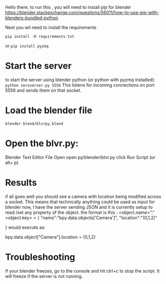 Hello there, 
to run this , you will need to install pip for blender
https://blender.stackexchange.com/questions/56011/how-to-use-pip-with-blenders-bundled-python

Next you wil need to install the requirements 
```
pip install -R requirements.txt
```

or  ```pip install pyzmq  ``` 

# Start the server
to start the server using blender python (or python with pyzmq installed):
``` python zeroserver.py 5556 ```
This listens for incoming connections on port 5556 and sends them on that socket. 

# Load the blender file 
``` blender blend/blvrpy.blend ```

# Open the blvr.py:
Blender Text Editor 
File 
Open 
open py/blender/blvr.py
click Run Script (or alt+ p)

# Results
if all goes well you should see a camera with location being modified across a socket.
This means that technically anything could be used as input for blender now, 
I have the server sending JSON and it is currently setup to read /set  any property of the object. 
the format is this : 
<object.name>"."<object.key> = <value>
{
   "name":"bpy.data.objects['Camera']",
   "location":"(0,1,2)" 

}
would execute as:

bpy.data.object["Camera"].location = (0,1,2)


# Troubleshooting 
If your blender freezes, go to the console and hit ctrl+c to stop the script. 
It will freeze if the server is not running. 
